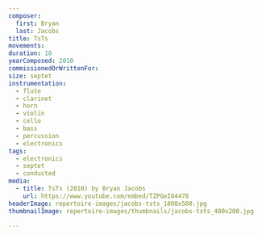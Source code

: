 ```yaml
---
composer:
  first: Bryan
  last: Jacobs
title: TsTs
movements:
duration: 10
yearComposed: 2010
commissionedOrWrittenFor:
size: septet
instrumentation:
  - flute
  - clarinet
  - horn
  - violin
  - cello
  - bass
  - percussion
  - electronics
tags:
  - electronics
  - septet
  - conducted
media:
  - title: TsTs (2010) by Bryan Jacobs
    url: https://www.youtube.com/embed/TZPGeIO4478
headerImage: repertoire-images/jacobs-tsts_1000x500.jpg
thumbnailImage: repertoire-images/thumbnails/jacobs-tsts_400x200.jpg

---
```

